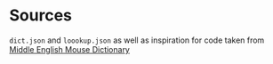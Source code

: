 
# Sources

`dict.json` and `loookup.json` as well as inspiration for code taken from [Middle English Mouse Dictionary](https://github.com/goodpals/middle-english-mouse-dictionary/tree/main)
